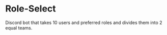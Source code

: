 # Role-Select

Discord bot that takes 10 users and preferred roles and divides them into 2 equal teams.